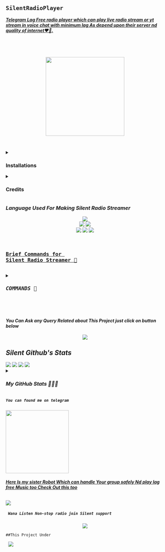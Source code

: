 <p align="center"><h2> <code>SilentRadioPlayer</code> </h2>
<b><i><u>Telegram Lag Free radio player which can play live radio stream or yt stream in voice chat with minimum lag As depend upon their server nd quality of internet❤️🚶.</u></i></b>


<pre>


<p align="center">
<img src='https://telegra.ph/file/8d4d7f1fbc0a718b18056.jpg' alternate="Aww Reload Aunty It's Your internet issue" height="250px">

</pre>
<details><summary> <h3><b>Installations</b></h3> </summary>
<pre>

<b>Deploy Silent Radio to Heroku</b>

<p><a href="https://heroku.com/deploy?template=https://github.com/TeamSilentt/SilentRadioPlayer"><img src="https://img.shields.io/badge/Deploy%20To%20Heroku-blueviolet?style=for-the-badge&logo=heroku" width="200""/></a></p>
</pre>
</details>

<details>
<summary><b><h3>Credits</h3></b></summary>
<h5><i>All credit Goes To these peoples</i></h5><br>
<code>Team-Silent🧚‍♀️: Controller</code><br>
<code>AsmSafone: For Radio Base</code><br>
<code>HYPER-AD17: Main Credit</code><br>
<code>Nub Hu vro Schhi me🥲🥲</code><br>

</details>


<h3><b><i>Language Used For Making Silent Radio Streamer</i></b></h3>
<p align="center">
<a href="https://python.org"><img src="http://ForTheBadge.com/images/badges/made-with-python.svg"></a><br>
<a href="https://g.co/kgs/Yv6kWo"><img src="https://img.shields.io/badge/HTML-239120?style=for-the-badge&logo=html5&logoColor=black"></a>
<a href="https://heroku.com"><img src="https://img.shields.io/badge/Heroku-430098?style=for-the-badge&logo=heroku&logoColor=black"></a><br>
<a href="https://github.com/TeamSilentt"><img src="http://ForTheBadge.com/images/badges/built-by-developers.svg"></a>
<a href="https://t.me/SILENT_DEVS"><img src="http://ForTheBadge.com/images/badges/built-with-science.svg"></a>
<a href="https://github.com/HYPER-AD17"><img src="http://ForTheBadge.com/images/badges/built-with-love.svg"></a>


<pre>
<h3><b><u>
Brief Commands for 
Silent Radio Streamer 🚶
</u></b></h3>
<details>
<summary>
<h3><i>COMMANDS 🥀</i></h3>
</summary>
<a href="https://github.com/TeamSilentt/SilentRadioPlayer/blob/main/plugins/bot/private.py"><img src="https://telegra.ph/file/1a5fe4fd2c8bc099174ae.jpg" alternate="Check Your InterNet Connection Sed 😑😑"></a>
</details>

</pre>

<h4><b><i>You Can Ask any Query Related about This Project just click on button below</i></b></h4>
<p align="center">
<a href="https://t.me/SILENT_SUPPORT1"><img src="https://img.shields.io/badge/Ask%20-anything-1abc9c.svg"></a>

<h2><b><i>Silent Github's Stats</i></b></h2>
<img src="https://img.shields.io/github/license/TeamSilentt/SilentRadioPlayer.svg">
<img src="https://img.shields.io/github/forks/TeamSilentt/SilentRadioPlayer.svg">
<img src="https://img.shields.io/github/stars/TeamSilentt/SilentRadioPlayer.svg">
<img src="https://img.shields.io/github/followers/TeamSilentt.svg?style=social&label=Follow&maxAge=2592000">

<details>
<summary><h3><b><i>My GitHub Stats 🧚‍♀️🚶</i></b></h3></summary>
<img src="https://github-readme-stats.vercel.app/api?username=HYPER-AD17&theme=blue-green">
<img src="https://github-readme-stats.vercel.app/api/top-langs/?username=HYPER-AD17&theme=blue-green">
</details>

<h5><code>You can found me on telegram</code></h5>

<p><a href="https://t.me/DevuMusicBOT"><img src="https://img.shields.io/badge/Silent-Radio%20%20Streamer-blueviolet?style=for-the-badge&logo=telegram" width="200""/></a>

<h6><b><i><u>Here Is my sister Robot Which can handle Your group safely Nd play lag free Music too Check Out this too</u></i></b></h6>

<p><a href='https://t.me/DEVU_ROBOT'><img src="https://img.shields.io/badge/Devu_Robot-2CA5E0?style=for-the-badge&logo=telegram&logoColor=black"></a>

<h5><code> Wana Listen Non-stop radio join Silent support</code></h5>

<p align="center"><a href="https://t.me/SILENT_SUPPORT1"><img src="https://img.shields.io/badge/Join-Silent%20%20Support-green?style=for-the-badge&logo=telegram"></a>


<p><code>##This Project Under</code> <pre> <a href="https://t.me/SILENT_DEVS"><img src="https://img.shields.io/badge/Join-Team%20%20Silent-blue?style=for-the-badge&logo=telegram"></a></pre>
